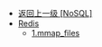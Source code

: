 - [返回上一级 [NoSQL]](笔记图片/SQL/NoSQL/)
- [Redis](笔记图片/SQL/NoSQL/Redis/)
  - [1.mmap_files](笔记图片/SQL/NoSQL/Redis/1.mmap_files/)
